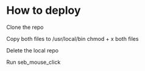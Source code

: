 # How to deploy

Clone the repo

Copy both files to /usr/local/bin
chmod + x both files

Delete the local repo

Run seb_mouse_click <time in secs>
